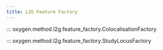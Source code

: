 ```yaml
---
title: L2G Feature Factory
---
```


::: oxygen.method.l2g.feature_factory.ColocalisationFactory

::: oxygen.method.l2g.feature_factory.StudyLocusFactory
